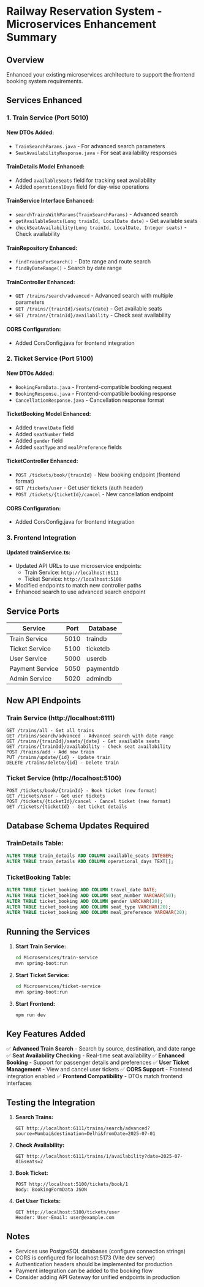 # Railway Reservation System - Microservices Enhancement Summary

## Overview
Enhanced your existing microservices architecture to support the frontend booking system requirements.

## Services Enhanced

### 1. Train Service (Port 5010)

#### New DTOs Added:
- `TrainSearchParams.java` - For advanced search parameters
- `SeatAvailabilityResponse.java` - For seat availability responses

#### TrainDetails Model Enhanced:
- Added `availableSeats` field for tracking seat availability
- Added `operationalDays` field for day-wise operations

#### TrainService Interface Enhanced:
- `searchTrainsWithParams(TrainSearchParams)` - Advanced search
- `getAvailableSeats(Long trainId, LocalDate date)` - Get available seats
- `checkSeatAvailability(Long trainId, LocalDate, Integer seats)` - Check availability

#### TrainRepository Enhanced:
- `findTrainsForSearch()` - Date range and route search
- `findByDateRange()` - Search by date range

#### TrainController Enhanced:
- `GET /trains/search/advanced` - Advanced search with multiple parameters
- `GET /trains/{trainId}/seats/{date}` - Get available seats
- `GET /trains/{trainId}/availability` - Check seat availability

#### CORS Configuration:
- Added CorsConfig.java for frontend integration

### 2. Ticket Service (Port 5100)

#### New DTOs Added:
- `BookingFormData.java` - Frontend-compatible booking request
- `BookingResponse.java` - Frontend-compatible booking response
- `CancellationResponse.java` - Cancellation response format

#### TicketBooking Model Enhanced:
- Added `travelDate` field
- Added `seatNumber` field
- Added `gender` field
- Added `seatType` and `mealPreference` fields

#### TicketController Enhanced:
- `POST /tickets/book/{trainId}` - New booking endpoint (frontend format)
- `GET /tickets/user` - Get user tickets (auth header)
- `POST /tickets/{ticketId}/cancel` - New cancellation endpoint

#### CORS Configuration:
- Added CorsConfig.java for frontend integration

### 3. Frontend Integration

#### Updated trainService.ts:
- Updated API URLs to use microservice endpoints:
  - Train Service: `http://localhost:6111`
  - Ticket Service: `http://localhost:5100`
- Modified endpoints to match new controller paths
- Enhanced search to use advanced search endpoint

## Service Ports

| Service | Port | Database |
|---------|------|----------|
| Train Service | 5010 | traindb |
| Ticket Service | 5100 | ticketdb |
| User Service | 5000 | userdb |
| Payment Service | 5050 | paymentdb |
| Admin Service | 5020 | admindb |

## New API Endpoints

### Train Service (http://localhost:6111)
```
GET /trains/all - Get all trains
GET /trains/search/advanced - Advanced search with date range
GET /trains/{trainId}/seats/{date} - Get available seats
GET /trains/{trainId}/availability - Check seat availability
POST /trains/add - Add new train
PUT /trains/update/{id} - Update train
DELETE /trains/delete/{id} - Delete train
```

### Ticket Service (http://localhost:5100)
```
POST /tickets/book/{trainId} - Book ticket (new format)
GET /tickets/user - Get user tickets
POST /tickets/{ticketId}/cancel - Cancel ticket (new format)
GET /tickets/{ticketId} - Get ticket details
```

## Database Schema Updates Required

### TrainDetails Table:
```sql
ALTER TABLE train_details ADD COLUMN available_seats INTEGER;
ALTER TABLE train_details ADD COLUMN operational_days TEXT[];
```

### TicketBooking Table:
```sql
ALTER TABLE ticket_booking ADD COLUMN travel_date DATE;
ALTER TABLE ticket_booking ADD COLUMN seat_number VARCHAR(50);
ALTER TABLE ticket_booking ADD COLUMN gender VARCHAR(20);
ALTER TABLE ticket_booking ADD COLUMN seat_type VARCHAR(20);
ALTER TABLE ticket_booking ADD COLUMN meal_preference VARCHAR(20);
```

## Running the Services

1. **Start Train Service:**
   ```bash
   cd Microservices/train-service
   mvn spring-boot:run
   ```

2. **Start Ticket Service:**
   ```bash
   cd Microservices/ticket-service
   mvn spring-boot:run
   ```

3. **Start Frontend:**
   ```bash
   npm run dev
   ```

## Key Features Added

✅ **Advanced Train Search** - Search by source, destination, and date range
✅ **Seat Availability Checking** - Real-time seat availability
✅ **Enhanced Booking** - Support for passenger details and preferences
✅ **User Ticket Management** - View and cancel user tickets
✅ **CORS Support** - Frontend integration enabled
✅ **Frontend Compatibility** - DTOs match frontend interfaces

## Testing the Integration

1. **Search Trains:**
   ```
   GET http://localhost:6111/trains/search/advanced?source=Mumbai&destination=Delhi&fromDate=2025-07-01
   ```

2. **Check Availability:**
   ```
   GET http://localhost:6111/trains/1/availability?date=2025-07-01&seats=2
   ```

3. **Book Ticket:**
   ```
   POST http://localhost:5100/tickets/book/1
   Body: BookingFormData JSON
   ```

4. **Get User Tickets:**
   ```
   GET http://localhost:5100/tickets/user
   Header: User-Email: user@example.com
   ```

## Notes

- Services use PostgreSQL databases (configure connection strings)
- CORS is configured for localhost:5173 (Vite dev server)
- Authentication headers should be implemented for production
- Payment integration can be added to the booking flow
- Consider adding API Gateway for unified endpoints in production
